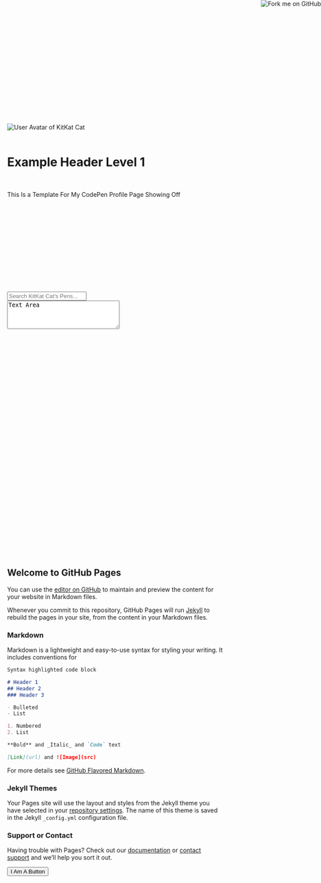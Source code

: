 <html>
  <head>
    <link rel="stylesheet" type="text/css" href="http://codepen.io/Catlinker/pen/rmyBWw.css"/>
  </head>
  <body>
<a href="https://github.com/you"><img style="position: absolute; top: 0; right: 0; border: 0;" src="https://camo.githubusercontent.com/52760788cde945287fbb584134c4cbc2bc36f904/68747470733a2f2f73332e616d617a6f6e6177732e636f6d2f6769746875622f726962626f6e732f666f726b6d655f72696768745f77686974655f6666666666662e706e67" alt="Fork me on GitHub" data-canonical-src="https://s3.amazonaws.com/github/ribbons/forkme_right_white_ffffff.png"></a>
    <div class="profile-header">
<br>
<br>
<br>
<br>
<br>
<br>
<br>
<br>
<br>
<br>
<br>
<br>
<br>
<br>

</div>
<img class="profile-avatar" src="https://avatars0.githubusercontent.com/u/11281548?v=3&s=96" alt="User Avatar of KitKat Cat" id="profile-image"><br>
<br>
<h1>Example Header Level 1</h1>
<br>
  <p>This Is a Template For My CodePen Profile Page Showing Off</p>
<br>
<br>
<br>
<br>
<br>
<br>
<br>
<br>
<br>
<br>
<br>
<br>
<input type="search" name="q" id="profile-search-q" required="true" value="" placeholder="Search KitKat Cat's Pens..." class="search-input">
<br>
<textarea rows="4" cols="30">
Text Area
</textarea>
<br>
<br>
<br>
<br>
<br>
<br>
<br>
<br>
<br>
<br>
<br>
<br>
<br>
<br>
<br>
<br>
<br>
<br>
<br>
<br>
<br>
<br>
<br>
<br>
<br>
<br>
<br>
<br>
<br>
<br>
<br>
<br>

## Welcome to GitHub Pages

You can use the [editor on GitHub](https://github.com/KitKat-Cat/GithubPages/edit/master/README.md) to maintain and preview the content for your website in Markdown files.

Whenever you commit to this repository, GitHub Pages will run [Jekyll](https://jekyllrb.com/) to rebuild the pages in your site, from the content in your Markdown files.

### Markdown

Markdown is a lightweight and easy-to-use syntax for styling your writing. It includes conventions for

```markdown
Syntax highlighted code block

# Header 1
## Header 2
### Header 3

- Bulleted
- List

1. Numbered
2. List

**Bold** and _Italic_ and `Code` text

[Link](url) and ![Image](src)
```

For more details see [GitHub Flavored Markdown](https://guides.github.com/features/mastering-markdown/).

### Jekyll Themes

Your Pages site will use the layout and styles from the Jekyll theme you have selected in your [repository settings](https://github.com/KitKat-Cat/GithubPages/settings). The name of this theme is saved in the Jekyll `_config.yml` configuration file.

### Support or Contact

Having trouble with Pages? Check out our [documentation](https://help.github.com/categories/github-pages-basics/) or [contact support](https://github.com/contact) and we’ll help you sort it out.

<button>I Am A Button</button>

</body>
</html>
